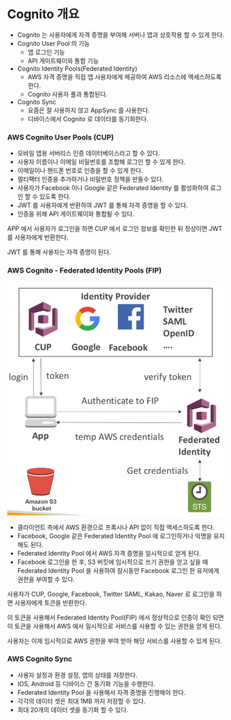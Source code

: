 # Cognito 개요

- Cognito 는 사용자에게 자격 증명을 부여해 서버나 앱과 상호작용 할 수 있게 한다.
- Cognito User Pool 의 기능
  - 앱 로그인 기능
  - API 게이트웨이와 통합 기능
- Cognito Identity Pools(Federated Identity) 
  - AWS 자격 증명을 직접 앱 사용자에게 제공하여 AWS 리소스에 액세스하도록 한다.
  - Cognito 사용자 풀과 통합된다.
- Cognito Sync
  - 요즘은 잘 사용하지 않고 AppSync 를 사용한다.
  - 디바이스에서 Cognito 로 데이터를 동기화한다.

### AWS Cognito User Pools (CUP)

- 모바일 앱용 서버리스 인증 데이터베이스라고 할 수 있다.
- 사용자 이름이나 이메일 비밀번호를 조합해 로그인 할 수 있게 한다.
- 이메일이나 핸드폰 번호로 인증을 할 수 있게 한다. 
- 멀티팩터 인증을 추가하거나 비밀번호 정책을 만들수 있다.
- 사용자가 Facebook 이나 Google 같은 Federated Identity 를 활성화하여 로그인 할 수 있도록 한다.
- JWT 를 사용자에게 반환하여 JWT 를 통해 자격 증명을 할 수 있다.
- 인증을 위해 API 게이트웨이와 통합될 수 있다.

APP 에서 사용자가 로그인을 하면 CUP 에서 로그인 정보를 확인한 뒤 정상이면 JWT 를 사용자에게 반환한다.

JWT 를 통해 사용자는 자격 증명이 된다.

### AWS Cognito - Federated Identity Pools (FIP)

![img_5.png](img_5.png)

- 클라이언트 측에서 AWS 환경으로 프록시나 API 없이 직접 액세스하도록 한다.
- Facebook, Google 같은 Federated Identity Pool 에 로그인하거나 익명을 유지해도 된다.
- Federated Identity Pool 에서 AWS 자격 증명을 일시적으로 얻게 된다.
- Facebook 로그인을 한 후, S3 버킷에 임시적으로 쓰기 권한을 얻고 싶을 때 Federated Identity Pool 을 사용하여 잠시동안 Facebook 로그인 한 유저에게 권한을 부여할 수 있다.

사용자가 CUP, Google, Facebook, Twitter SAML, Kakao, Naver 로 로그인을 하면 사용자에게 토큰을 반환한다. 

이 토큰을 사용해서 Federated Identity Pool(FIP) 에서 정상적으로 인증이 확인 되면 이 토큰을 사용해서 AWS 에서 일시적으로 서비스를 사용할 수 있는 권한을 얻게 된다.

사용자는 이제 임시적으로 AWS 권한을 부여 받아 해당 서비스를 사용할 수 있게 된다.

### AWS Cognito Sync 

- 사용자 설정과 환경 설정, 앱의 상태를 저장한다.
- IOS, Android 등 디바이스 간 동기화 기능을 수행한다.
- Federated Identity Pool 을 사용해서 자격 증명을 진행해야 한다.
- 각각의 데이터 셋은 최대 1MB 까지 저장할 수 있다.
- 최대 20개의 데이터 셋을 동기화 할 수 있다.